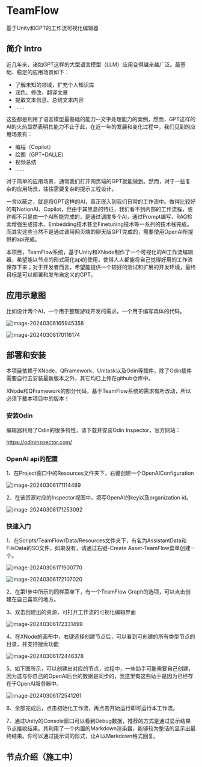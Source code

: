 # TeamFlow
基于Unity和GPT的工作流可视化编辑器

## 简介 Intro

近几年来，诸如GPT这样的大型语言模型（LLM）应用变得越来越广泛。最基础、稳定的应用场景如下：

- 了解未知的领域，扩充个人知识库
- 润色、修改、翻译文章
- 提取文本信息、总结文本内容
- ......

这些都是利用了语言模型最基础的能力--文字处理能力的案例，然而，GPT这样的AI的火热显然表明其能力不止于此，在近一年的发展和变化过程中，我们见到的应用场景有：

- 编程（Copilot）
- 绘图（GPT+DALLE）
- 视频总结
- ......

对于简单的应用场景，通常我们打开网页端的GPT就能做到。然而，对于一些复杂的应用场景，往往需要复杂的提示工程设计。

一言以蔽之，就是将GPT这样的AI，真正嵌入到我们日常的工作流中。做得比较好的有NotionAI、Copilot，但由于其黑盒的特征，我们看不到内部的工作流程，或许都不只是由一个AI所能完成的，是通过调度多个AI，通过Prompt编写、RAG检索增强生成技术、Embedding技术甚至Finetuning技术等一系列的技术栈完成。而其实这些当然不是通过调用网页端的聊天版GPT完成的，需要使用OpenAI所提供的api完成。

本项目，TeamFlow系统，基于Unity和XNode制作了一个可视化的AI工作流编辑器，希望能以节点的形式简化api的使用，使得人人都能将自己觉得好用的工作流保存下来；对于开发者而言，希望能提供一个较好的测试和扩展的开发环境，最终目标是可以部署和发布自定义的GPT。

## 应用示意图

比如设计两个AI，一个用于整理游戏开发的需求，一个用于编写具体的代码。

![image-20240306165945358](Images/image-20240306165945358.png)

![image-20240306170116174](Images/image-20240306170116174.png)

## 部署和安装

本项目依赖于XNode、QFramework、Unitask以及Odin等插件，除了Odin插件需要自行去安装最新版本之外，其它均已上传在github仓库中。

XNode和QFramework的部分代码，基于TeamFlow系统的需求有所改动，所以必须下载本项目中的版本！

### 安装Odin

编辑器利用了Odin的很多特性，请下载并安装Odin Inspector，官方网站：

https://odininspector.com/

### OpenAI api的配置

1、在Project窗口中的Resources文件夹下，右键创建一个OpenAIConfiguration

![image-20240306171114489](Images/image-20240306171114489.png)

2、在该资源对应的Inspector视图中，填写OpenAI的key以及organization id。

![image-20240306171253092](Images/image-20240306171253092.png)

### 快速入门

1、在Scripts/TeamFlow/Data/Resources文件夹下，有名为AssistantData和FileData的SO文件，如果没有，请通过右键-Create Asset-TeamFlow菜单创建一个。

![image-20240306171900770](Images/image-20240306171900770.png)

![image-20240306172107020](Images/image-20240306172107020.png)

2、在第1步中所示的同样菜单下，有一个TeamFlow Graph的选项，可以点击创建在自己喜欢的地方。

3、双击创建出的资源，可打开工作流的可视化编辑界面

![image-20240306172331499](Images/image-20240306172331499.png)

4、在XNode的画布中，右键选择创建节点后，可以看到可创建的所有类型节点的目录，并支持搜索功能

![image-20240306172446378](Images/image-20240306172446378.png)

5、如下图所示，可以创建出对应的节点，过程中，一些助手可能需要自己创建，因为这与你自己的OpenAI后台的数据是同步的，我这里有这些助手是因为已经存在于OpenAI服务器中。

![image-20240306172541261](Images/image-20240306172541261.png)

6、全部完成后，点击初始化工作流，再点击开始运行即可运行本工作流。

7、通过Unity的Console窗口可以看到Debug数据，推荐的方式是通过显示结果节点接收结果。其利用了一个内置的Markdown渲染器，能够较为整洁的显示出最终结果。你可以通过提示词的形式，让AI以Markdown格式回复。

## 节点介绍（施工中）
